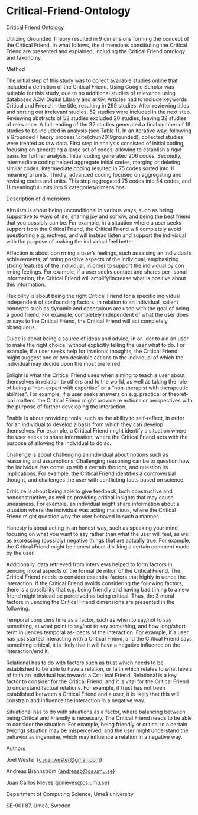 # Critical-Friend-Ontology
Critical Friend Ontology

Utilizing Grounded Theory resulted in 9 dimensions forming the concept of the Critical Friend. In what follows, the dimensions constituting the Critical Friend are presented and explained, including the Critical Friend ontology and taxonomy.

Method

The initial step of this study was to collect available studies online that included a definition of the Critical Friend. Using Google Scholar was suitable for this study, due to no additional studies of relevance using databases ACM Digital Library and arXiv. Articles had to include keywords Critical and Friend in the title, resulting in 299 studies.  After reviewing titles and sorting out irrelevant studies, 52 studies were included in the next step. Reviewing abstracts of 52 studies excluded 20 studies, leaving 32 studies of relevance. A full reading of the 32 studies generated a final number of 18 studies to be included in analysis (see Table 1). In an iterative way, following a Grounded Theory process \cite{chun2019grounded}, collected studies were treated as raw data. First step in analysis consisted of initial coding, focusing on generating a large set of codes, allowing to establish a rigid basis for further analysis. Initial coding generated 206 codes. Secondly, intermediate coding helped aggregate initial codes, merging or deleting similar codes. Intermediate coding resulted in 75 codes sorted into 11 meaningful units. Thirdly, advanced coding focused on aggregating and revising codes and units. This step aggregated 75 codes into 54 codes, and 11 meaningful units into 9 categories/dimensions.


Description of dimensions

Altruism is about being unconditional in various ways, such as being supportive to ways of life, sharing joy and sorrow, and being the best friend that you possibly can be. For example, in a situation where a user seeks support from the Critical Friend, the Critical Friend will completely avoid questioning e.g. motives, and will instead listen and support the individual with the purpose of making the individual feel better.

Affection is about con rming a user’s feelings, such as raising an individual’s achievements, af rming positive aspects of the individual, emphasizing strong features of the individual, in order to support the individual by con rming feelings. For example, if a user seeks contact and shares per- sonal information, the Critical Friend will amplify/increase what is positive about this information.

Flexibility is about being the right Critical Friend for a specific individual independent of confounding factors. In relation to an individual, salient concepts such as dynamic and obsequious are used with the goal of being a good friend. For example, completely independent of what the user does or says to the Critical Friend, the Critical Friend will act completely obsequious.

Guide is about being a source of ideas and advice, in or- der to aid an user to make the right choice, without explicitly telling the user what to do. For example, if a user seeks help for irrational thoughts, the Critical Friend might suggest one or two desirable actions to the individual of which the individual may decide upon the most preferred.

Enlight is what the Critical Friend uses when aiming to teach a user about themselves in relation to others and to the world, as well as taking the role of being a “non-expert with expertise” or a “non-therapist with therapeutic abilities”. For example, if a user seeks answers on e.g. practical or theoret- ical matters, the Critical Friend might provide re ections or perspectives with the purpose of further developing the interaction.

Enable is about providing tools, such as the ability to self-reflect, in order for an individual to develop a basis from which they can develop themselves. For example, a Critical Friend might identify a situation where the user seeks to share information, where the Critical Friend acts with the purpose of allowing the individual to do so.

Challenge is about challenging an individual about notions such as reasoning and assumptions. Challenging reasoning can be to question how the individual has come up with a certain thought, and question its implications. For example, the Critical Friend identifies a controversial thought, and challenges the user with conflicting facts based on science.

Criticize is about being able to give feedback, both constructive and nonconstructive, as well as providing critical insights that may cause uneasiness. For example, an individual might share information about a situation where the individual was acting malicious, where the Critical Friend might question why the user behaved in such a manner.

Honesty is about acting in an honest way, such as speaking your mind, focusing on what you want to say rather than what the user will feel, as well as expressing (possibly) negative things that are actually true. For example, the Critical Friend might be honest about disliking a certain comment made by the user.

Additionally, data retrieved from interviews helped to form factors in uencing moral aspects of the formal de nition of the Critical Friend. The Critical Friend needs to consider essential factors that highly in uence the interaction. If the Critical Friend avoids considering the following factors, there is a possibility that e.g. being friendly and having bad timing to a new friend might instead be perceived as being critical. Thus, the 3 moral factors in uencing the Critical Friend dimensions are presented in the following.

Temporal considers time as a factor, such as when to say/not to say something, at what point to say/not to say something, and how long/short-term in uences temporal as- pects of the interaction. For example, if a user has just started interacting with a Critical Friend, and the Critical Friend says something critical, it is likely that it will have a negative influence on the interaction/end it.

Relational has to do with factors such as trust which needs to be established to be able to have a relation, or faith which relates to what levels of faith an individual has towards a Crit- ical Friend. Relational is a key factor to consider for the Critical Friend, and it is vital for the Critical Friend to understand factual relations. For example, if trust has not been established between a Critical Friend and a user, it is likely that this will constrain and influence the interaction in a negative way.

Situational has to do with situations as a factor, where balancing between being Critical and Friendly is necessary. The Critical Friend needs to be able to consider the situation. For example, being friendly or critical in a certain (wrong) situation may be misperceived, and the user might understand the behavior as ingenuine, which may influence a relation in a negative way.

Authors

Joel Wester {c.joel.wester@gmail.com}

Andreas Brännström {andreasb@cs.umu.se} 

Juan Carlos Nieves {jcnieves@cs.umu.se}

Department of Computing Science, Umeå university

SE-901 87, Umeå, Sweden

